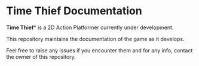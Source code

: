 # Time Thief Documentation

**Time Thief*** is a 2D Action Platformer currently under development.

This repository maintains the documentation of the game as it develops.

Feel free to raise any issues if you encounter them and for any info, contact the owner of this repository.
